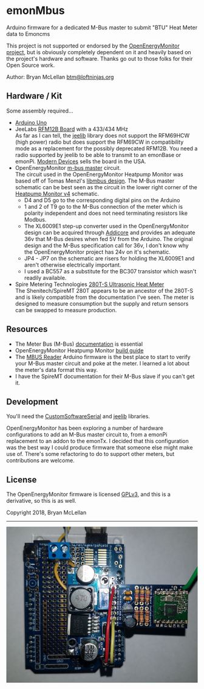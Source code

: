 # emonMbus
Arduino firmware for a dedicated M-Bus master to submit "BTU" Heat Meter data to Emoncms

This project is not supported or endorsed by the [OpenEnergyMonitor project](https://github.com/openenergymonitor), but is obviously completely dependent on it and heavily based on the project's hardware and software. Thanks go out to those folks for their Open Source work.

Author: Bryan McLellan <btm@loftninjas.org>

## Hardware / Kit
Some assembly required...

- [Arduino Uno](https://store.arduino.cc/usa/arduino-uno-rev3)
- JeeLabs [RFM12B Board](https://jeelabs.net/projects/hardware/wiki/RFM12B_Board) with a 433/434 MHz  
  As far as I can tell, the [jeelib](https://github.com/jcw/jeelib) library does not support the RFM69HCW (high power) radio but does support the RFM69CW in compatibility mode as a replacement for the possibly deprecated RFM12B.
  You need a radio supported by jeelib to be able to transmit to an emonBase or emonPi. [Modern Devices](https://moderndevice.com/product/jeelabs-rfm12b-board-kit/) sells the board in the USA.
- OpenEnergyMonitor [m-bus master](https://github.com/openenergymonitor/HeatpumpMonitor/tree/master/Hardware/v4) circuit.  
  The circuit used in the OpenEnergyMonitor Heatpump Monitor was based off of Tomas Menzl's [libmbus design](https://github.com/rscada/libmbus/tree/master/hardware).
  The M-Bus master schematic can be best seen as the circuit in the lower right corner of the [Heatpump Monitor v4](https://raw.githubusercontent.com/openenergymonitor/HeatpumpMonitor/master/Hardware/v4/schematic.png) schematic.
  - D4 and D5 go to the corresponding digital pins on the Arduino
  - 1 and 2 of T9 go to the M-Bus connection of the meter which is polarity independent and does not need terminating resistors like Modbus.
  - The XL6009E1 step-up converter used in the OpenEnergyMonitor design can be acquired through [Addicore](https://www.addicore.com/XL6009E1-Boost-Converter-p/ad456.htm) and provides an adequate 36v that M-Bus desires when fed 5V from the Arduino. The original design and the M-Bus specification call for 36v, I don't know why the OpenEnergyMonitor project has 24v on it's schematic.
  - JP4 - JP7 on the schematic are risers for holding the XL6009E1 and aren't otherwise electrically important.  
  - I used a BC557 as a substitute for the BC307 transistor which wasn't readily available.
- Spire Metering Technologies [280T-S Ultrasonic Heat Meter](https://www.spiremt.com/ultrasonic-heat-meter-280t.html)  
  The Shenitech/SpireMT 280T appears to be an ancestor of the 280T-S and is likely compatible from the documentation I've seen.
  The meter is designed to measure consumption but the supply and return sensors can be swapped to measure production.

## Resources
- The Meter Bus (M-Bus) [documentation](http://www.m-bus.com/mbusdoc/default.php) is essential
- OpenEnergyMonitor Heatpump Monitor [build guide](https://github.com/openenergymonitor/HeatpumpMonitor/blob/master/heatpumpmonitor_build.md)
- The [MBUS Reader](https://github.com/openenergymonitor/HeatpumpMonitor/tree/master/Firmware/Arduino/MBUS_Reader) Arduino firmware is the best place to start to verify your M-Bus master circuit and poke at the meter. I learned a lot about the meter's data format this way.
- I have the SpireMT documentation for their M-Bus slave if you can't get it.

## Development
You'll need the [CustomSoftwareSerial](https://github.com/ledongthuc/CustomSoftwareSerial) and [jeelib](https://github.com/jcw/jeelib) libraries.

OpenEnergyMonitor has been exploring a number of hardware configurations to add an M-Bus master circuit to, from a emonPi replacement to an addon to the emonTx. I decided that this configuration was the best way I could produce firmware that someone else might make use of. There's some refactoring to do to support other meters, but contributions are welcome.

## License
The OpenEnergyMonitor firmware is licensed [GPLv3](LICENSE), and this is a derivative, so this is as well.

Copyright 2018, Bryan McLellan

---

![Arduino](hardware/images/Arduino-small.jpg)
